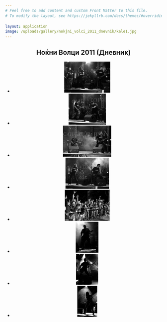 ```yaml
---
# Feel free to add content and custom Front Matter to this file.
# To modify the layout, see https://jekyllrb.com/docs/themes/#overriding-theme-defaults

layout: application
image: /uploads/gallery/nokjni_volci_2011_dnevnik/kale1.jpg
---
```


<article class='gallery'>
  <header>
    <h2 class='title'>Ноќни Волци 2011 (Дневник)</h2>
    <ul>
      <li>
        <a href="/uploads/gallery/nokjni_volci_2011_dnevnik/kale1.jpg" class="lightbox" rel="lightbox"><img alt="Medium_kale1" src="/uploads/gallery/nokjni_volci_2011_dnevnik/medium_kale1.jpg" /></a>
      </li>
      <li>
        <a href="/uploads/gallery/nokjni_volci_2011_dnevnik/kale2.jpg" class="lightbox" rel="lightbox"><img alt="Medium_kale2" src="/uploads/gallery/nokjni_volci_2011_dnevnik/medium_kale2.jpg" /></a>
      </li>
      <li>
        <a href="/uploads/gallery/nokjni_volci_2011_dnevnik/kale3.jpg" class="lightbox" rel="lightbox"><img alt="Medium_kale3" src="/uploads/gallery/nokjni_volci_2011_dnevnik/medium_kale3.jpg" /></a>
      </li>
      <li>
        <a href="/uploads/gallery/nokjni_volci_2011_dnevnik/kale4.jpg" class="lightbox" rel="lightbox"><img alt="Medium_kale4" src="/uploads/gallery/nokjni_volci_2011_dnevnik/medium_kale4.jpg" /></a>
      </li>
      <li>
        <a href="/uploads/gallery/nokjni_volci_2011_dnevnik/kale5.jpg" class="lightbox" rel="lightbox"><img alt="Medium_kale5" src="/uploads/gallery/nokjni_volci_2011_dnevnik/medium_kale5.jpg" /></a>
      </li>
      <li>
        <a href="/uploads/gallery/nokjni_volci_2011_dnevnik/kale6.jpg" class="lightbox" rel="lightbox"><img alt="Medium_kale6" src="/uploads/gallery/nokjni_volci_2011_dnevnik/medium_kale6.jpg" /></a>
      </li>
      <li>
        <a href="/uploads/gallery/nokjni_volci_2011_dnevnik/kale7.jpg" class="lightbox" rel="lightbox"><img alt="Medium_kale7" src="/uploads/gallery/nokjni_volci_2011_dnevnik/medium_kale7.jpg" /></a>
      </li>
      <li>
        <a href="/uploads/gallery/nokjni_volci_2011_dnevnik/kale8.jpg" class="lightbox" rel="lightbox"><img alt="Medium_kale8" src="/uploads/gallery/nokjni_volci_2011_dnevnik/medium_kale8.jpg" /></a>
      </li>
    </ul>
  </header>
</article>
